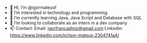 - 👋 Hi, I’m @igormateusf
- 👀 I’m interested in technology and programming
- 🌱 I’m currently learning Java, Java Script and Database with SQL
- 💞️ I’m looking to collaborate as an intern in a dev company
- 📫 Contact:
      Email: igorfrancadiniz@gmail.com
      Linkedin: https://www.linkedin.com/in/igor-mateus-2304741a4/

<!---
igormateusf/igormateusf is a ✨ special ✨ repository because its `README.md` (this file) appears on your GitHub profile.
You can click the Preview link to take a look at your changes.
--->
